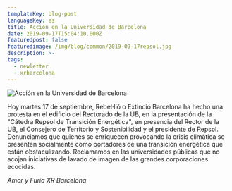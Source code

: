 ```yaml
---
templateKey: blog-post
languageKey: es
title: Acción en la Universidad de Barcelona
date: 2019-09-17T15:04:10.000Z
featuredpost: false
featuredimage: /img/blog/common/2019-09-17repsol.jpg
description: >-
tags:
  - newletter
  - xrbarcelona
---
```


![Acción en la Universidad de Barcelona](/img/blog/common/2019-09-17repsol.jpg)

Hoy martes 17 de septiembre, Rebel·lió o Extinció Barcelona ha hecho una protesta en el edificio del Rectorado de la UB, en la presentación de la "Cátedra Repsol de Transición Energética", en presencia del Rector de la UB, el Consejero de Territorio y Sostenibilidad y el presidente de Repsol.
Denunciamos que quienes se enriquecen provocando la crisis climática se presenten socialmente como portadores de una transición energética que están obstaculizando.
Reclamamos en las universidades públicas que no acojan iniciativas de lavado de imagen de las grandes corporaciones ecocidas.

*Amor y Furia*
*XR Barcelona*
